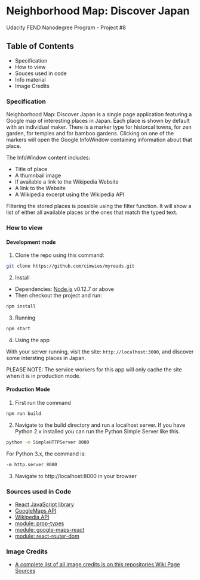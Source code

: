 # Neighborhood Map: Discover Japan

Udacity FEND Nanodegree Program - Project #8

## Table of Contents

* Specification
* How to view
* Souces used in code
* Info material
* Image Credits

### Specification

Neighborhood Map: Discover Japan is a single page application featuring a Google map of interesting places in Japan. Each place is shown by default with an individual maker. There is a marker type for historcal towns, for zen garden, for temples and for bamboo gardens. Clicking on one of the markers will open the Google InfoWindow containing information about that place.

The InfoWindow content includes:

* Title of place
* A thumnbail image
* If available a link to the Wikipedia Website
* A link to the Website
* A Wikipedia excerpt using the Wikipedia API

Filtering the stored places is possible using the filter function. It will show a list of either all available places or the ones that match the typed text.

### How to view

#### Development mode

1. Clone the repo using this command:

```sh
git clone https://github.com/cimwies/myreads.git
```

2. Install
* Dependencies: [Node.js](https://nodejs.org/en/) v0.12.7 or above
* Then checkout the project and run:

```sh
npm install
```

3. Running

```sh
npm start
```

4. Using the app

With your server running, visit the site: `http://localhost:3000`, and discover some intersting places in Japan.

PLEASE NOTE: The service workers for this app will only cache the site when it is in production mode.

#### Production Mode

1. First run the command

```sh
npm run build
```

2. Navigate to the build directory and run a localhost server. If you have Python 2.x installed you can run the Python Simple Server like this.

```sh
python -m SimpleHTTPServer 8080
```

For Python 3.x, the command is:

```sh
-m http.server 8080
```

3. Navigate to http://localhost:8000 in your browser


### Sources used in Code

* [React JavaScript library](https://reactjs.org/)
* [GoogleMaps API](https://cloud.google.com/maps-platform/)
* [Wikipedia API](https://www.mediawiki.org/wiki/API:Main_page)
* [module: prop-types](https://reactjs.org/docs/typechecking-with-proptypes.html)
* [module: google-maps-react](https://www.npmjs.com/package/google-maps-react)
* [module: react-router-dom](https://www.npmjs.com/package/react-router-dom)


### Image Credits

* [A complete list of all image credits is on this repositories Wiki Page Sources](https://github.com/cimwies/discover-japan/wiki/Sources)

